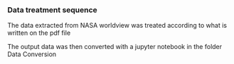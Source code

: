 ### Data treatment sequence

The data extracted from NASA worldview was treated according to what is written on the pdf file

The output data was then converted with a jupyter notebook in the folder Data Conversion
